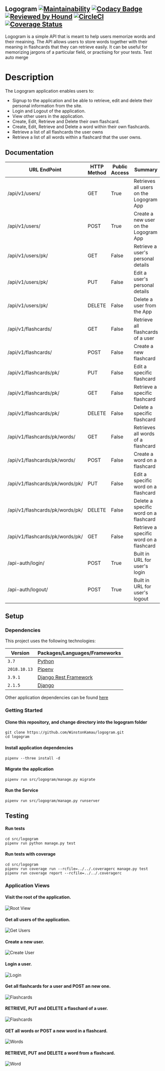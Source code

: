 ## Logogram [![Maintainability](https://api.codeclimate.com/v1/badges/2c913b1aab08348e7ad8/maintainability)](https://codeclimate.com/github/WinstonKamau/logogram/maintainability) [![Codacy Badge](https://api.codacy.com/project/badge/Grade/cba7836dc3fa470889fb63e824688f74)](https://www.codacy.com/app/WinstonKamau/logogram?utm_source=github.com&amp;utm_medium=referral&amp;utm_content=WinstonKamau/logogram&amp;utm_campaign=Badge_Grade) [![Reviewed by Hound](https://img.shields.io/badge/Reviewed_by-Hound-8E64B0.svg)](https://houndci.com) [![CircleCI](https://circleci.com/gh/WinstonKamau/logogram.svg?style=svg)](https://circleci.com/gh/WinstonKamau/logogram) [![Coverage Status](https://coveralls.io/repos/github/WinstonKamau/logogram/badge.svg)](https://coveralls.io/github/WinstonKamau/logogram)

Logogram is a simple API that is meant to help users memorize words and their meaining. The API allows users to store words together with their meaning in flashcards that they can retrieve easily. It can be useful for memorizing jargons of a particular field, or practising for your tests.
Test auto merge

# Description

The Logogram application enables users to:
- Signup to the application and be able to retrieve, edit and delete their personal information from the site.
- Login and Logout of the application.
- View other users in the application.
- Create, Edit, Retrieve and Delete their own flashcard.
- Create, Edit, Retrieve and Delete a word within their own flashcards.
- Retrieve a list of all flashcards the user owns
- Retrieve a list of all words within a flashcard that the user owns.

## Documentation

| **URL EndPoint**          | **HTTP Method**| **Public Access** | **Summary**                            |
| ------------------------  | ---------------| ----------------- |----------------------------------------|
| /api/v1/users/            |     GET        |      True         | Retrieves all users on the Logogram App|
| /api/v1/users/            |     POST       |      True         | Create a new user on the Logogram App  |
| /api/v1/users/pk/         |     GET        |      False        | Retrieve a user's personal details     |
| /api/v1/users/pk/         |     PUT        |      False        | Edit a user's personal details         |
| /api/v1/users/pk/         |     DELETE     |      False        | Delete a user from the App             |
| /api/v1/flashcards/       |     GET        |      False        | Retrieve all flashcards of a user      |
| /api/v1/flashcards/       |     POST       |      False        | Create a new flashcard                 |
| /api/v1/flashcards/pk/    |     PUT        |      False        | Edit a specific flashcard              |
| /api/v1/flashcards/pk/    |     GET        |      False        | Retrieve a specific flashcard          |
| /api/v1/flashcards/pk/    |     DELETE     |      False        | Delete a specific flashcard            | 
| /api/v1/flashcards/pk/words/|     GET      |      False        | Retrieves all words of a flashcard     |
| /api/v1/flashcards/pk/words/|     POST     |      False        | Create a word on a flashcard           |
| /api/v1/flashcards/pk/words/pk/|     PUT   |      False        | Edit a specific word on a flashcard    | 
| /api/v1/flashcards/pk/words/pk/|  DELETE   |      False        | Delete a specific word on a flashcard  |
| /api/v1/flashcards/pk/words/pk/|  GET      |      False        | Retrieve a specific word on a flashcard|
| /api-auth/login/          |     POST       |      True         | Built in URL for user's login          |
| /api-auth/logout/         |     POST       |      True         | Built in URL for user's logout         |

## Setup

### Dependencies

This project uses the following technologies:

| **Version**     | **Packages/Languages/Frameworks**                              |
|-----------------|----------------------------------------------------------------|
|`3.7`            | [Python](https://www.python.org/downloads/release/python-370/) |
|`2018.10.13`     | [Pipenv](https://pypi.org/project/pipenv/2018.10.13/)          |
|`3.9.1`          | [Django Rest Framework](https://www.django-rest-framework.org/)|
|`2.1.5`          | [Django](https://www.djangoproject.com/)                       |


Other application dependencies can be found [here](Pipfile)

### Getting Started

#### Clone this repository, and change directory into the logogram folder
    git clone https://github.com/WinstonKamau/logogram.git
    cd logogram
#### Install application dependencies
    pipenv --three install -d
#### Migrate the application
    pipenv run src/logogram/manage.py migrate
#### Run the Service
    pipenv run src/logogram/manage.py runserver

## Testing

#### Run tests
    cd src/logogram
    pipenv run python manage.py test
#### Run tests with coverage
    cd src/logogram
    pipenv run coverage run --rcfile=../../.coveragerc manage.py test
    pipenv run coverage report --rcfile=../../.coveragerc

### Application Views

#### Visit the root of the application.
![Root View](docs/api-root.png?raw=true)
#### Get all users of the application.
![Get Users](docs/getUsers.png?raw=true)
#### Create a new user.
![Create User](docs/postUser.png?raw=true)
#### Login a user.
![Login](docs/login.png?raw=true)
#### Get all flashcards for a user and POST an new one.
![Flashcards](docs/flashcards.png?raw=true)
#### RETRIEVE, PUT and DELETE a flaschard of a user.
![Flashcards](docs/flashcard.png?raw=true)
#### GET all words or POST a new word in a flashcard.
![Words](docs/words.png?raw=true)
#### RETRIEVE, PUT and DELETE a word from a flashcard.
![Word](docs/word.png?raw=true)
